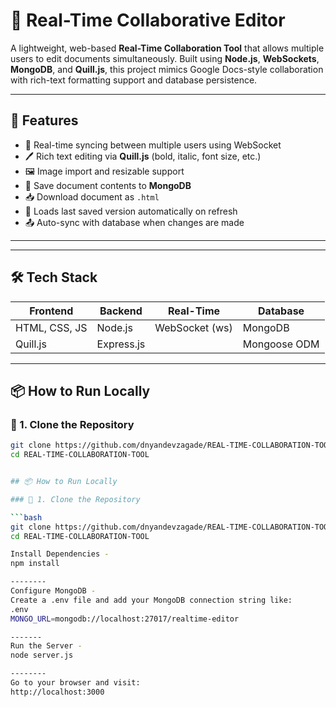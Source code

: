 # 📝 Real-Time Collaborative Editor

A lightweight, web-based **Real-Time Collaboration Tool** that allows multiple users to edit documents simultaneously. Built using **Node.js**, **WebSockets**, **MongoDB**, and **Quill.js**, this project mimics Google Docs-style collaboration with rich-text formatting support and database persistence.

---

## 🚀 Features

- 🔄 Real-time syncing between multiple users using WebSocket
- 🖊️ Rich text editing via **Quill.js** (bold, italic, font size, etc.)
- 🖼️ Image import and resizable support
- 💾 Save document contents to **MongoDB**
- 📥 Download document as `.html`
- 🔁 Loads last saved version automatically on refresh
- 📤 Auto-sync with database when changes are made

---


---

## 🛠️ Tech Stack

| Frontend     | Backend     | Real-Time      | Database     |
|--------------|-------------|----------------|--------------|
| HTML, CSS, JS | Node.js     | WebSocket (ws) | MongoDB      |
| Quill.js      | Express.js  |                | Mongoose ODM |

---

## 📦 How to Run Locally

### 🔧 1. Clone the Repository

```bash
git clone https://github.com/dnyandevzagade/REAL-TIME-COLLABORATION-TOOL.git
cd REAL-TIME-COLLABORATION-TOOL


## 📦 How to Run Locally

### 🔧 1. Clone the Repository

```bash
git clone https://github.com/dnyandevzagade/REAL-TIME-COLLABORATION-TOOL.git
cd REAL-TIME-COLLABORATION-TOOL

Install Dependencies -
npm install

--------
Configure MongoDB -
Create a .env file and add your MongoDB connection string like:
.env
MONGO_URL=mongodb://localhost:27017/realtime-editor

-------
Run the Server -
node server.js

--------
Go to your browser and visit:
http://localhost:3000
